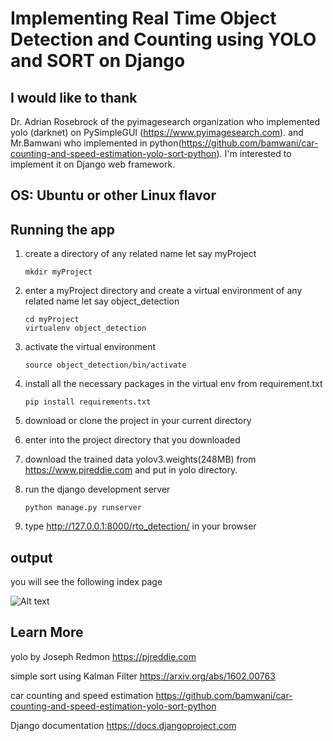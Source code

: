 
# Implementing Real Time Object Detection and Counting using YOLO and SORT on Django 

 

## I would like to thank
Dr. Adrian Rosebrock of the pyimagesearch organization who implemented yolo (darknet) on PySimpleGUI
(https://www.pyimagesearch.com). and Mr.Bamwani who implemented in python(https://github.com/bamwani/car-counting-and-speed-estimation-yolo-sort-python). I'm interested to implement it on Django web framework.
 

## OS: Ubuntu or other Linux flavor 


## Running the app
1. create a directory of any related name let say myProject
	```
	mkdir myProject
	```	
2. enter a myProject directory and create a virtual environment of any related name let say object_detection
	```
    cd myProject 
	virtualenv object_detection
	```
3. activate the virtual environment
	```
	source object_detection/bin/activate
	```
4. install all the necessary packages in the virtual env from requirement.txt
	```
	pip install requirements.txt
	```

5. download or clone the project in your current directory

6. enter into the project directory that you downloaded
	 
7. download the trained data yolov3.weights(248MB) from https://www.pjreddie.com and put in yolo directory.
8. run the django development server 
	```
	python manage.py runserver
	```

9. type http://127.0.0.1:8000/rto_detection/ in your browser 


## output
you will see the following index page
 
 ![Alt text](https://github.com/ephrem601/Real-Time-Object-Detection/blob/master/stream.png)

## Learn More

yolo by Joseph Redmon
https://pjreddie.com

simple sort using Kalman Filter
https://arxiv.org/abs/1602.00763

car counting and speed estimation
https://github.com/bamwani/car-counting-and-speed-estimation-yolo-sort-python

Django documentation
https://docs.djangoproject.com

 

